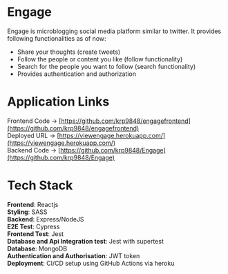 # Engage

Engage is microblogging social media platform similar to twitter.
It provides following functionalities as of now:

- Share your thoughts (create tweets)
- Follow the people or content you like (follow functionality)
- Search for the people you want to follow (search functionality)
- Provides authentication and authorization

# Application Links

Frontend Code -> [https://github.com/krp9848/engagefrontend](https://github.com/krp9848/engagefrontend)
<br>
Deployed URL -> [https://viewengage.herokuapp.com/](https://viewengage.herokuapp.com/)
<br>
Backend Code -> [https://github.com/krp9848/Engage](https://github.com/krp9848/Engage)
<br>

# Tech Stack

<b>Frontend</b>: Reactjs
<br>
<b>Styling</b>: SASS
<br>
<b>Backend</b>: Express/NodeJS
<br>
<b>E2E Test</b>: Cypress
<br>
<b>Frontend Test</b>: Jest
<br>
<b>Database and Api Integration test</b>: Jest with supertest
<br>
<b>Database</b>: MongoDB
<br>
<b>Authentication and Authorisation</b>: JWT token
<br>
<b>Deployment</b>: CI/CD setup using GitHub Actions via heroku
